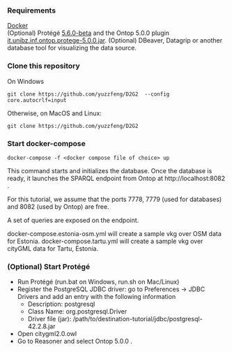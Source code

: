 ### Requirements
[Docker](https://www.docker.com/)  
(Optional) Protégé [5.6.0-beta](https://github.com/protegeproject/protege-distribution/releases) and the Ontop 5.0.0 plugin [it.unibz.inf.ontop.protege-5.0.0.jar](https://github.com/ontop/ontop/releases).
(Optional) DBeaver, Datagrip or another database tool for visualizing the data source.


### Clone this repository
On Windows
```
git clone https://github.com/yuzzfeng/D2G2  --config core.autocrlf=input
```
Otherwise, on MacOS and Linux:
```
git clone https://github.com/yuzzfeng/D2G2
```

### Start docker-compose
```
docker-compose -f <docker compose file of choice> up
```
This command starts and initializes the database. Once the database is ready, it launches the SPARQL endpoint from Ontop at http://localhost:8082 .

For this tutorial, we assume that the ports 7778, 7779 (used for databases) and 8082 (used by Ontop) are free.

A set of queries are exposed on the endpoint.

docker-compose.estonia-osm.yml will create a sample vkg over OSM data for Estonia.
docker-compose.tartu.yml will create a sample vkg over cityGML data for Tartu, Estonia.


### (Optional) Start Protégé
* Run Protégé (run.bat on Windows, run.sh on Mac/Linux)
* Register the PostgreSQL JDBC driver: go to Preferences -> JDBC Drivers and add an entry with the following information
  * Description: postgresql
  * Class Name: org.postgresql.Driver
  * Driver file (jar): /path/to/destination-tutorial/jdbc/postgresql-42.2.8.jar
* Open citygml2.0.owl
* Go to Reasoner and select Ontop 5.0.0 .
